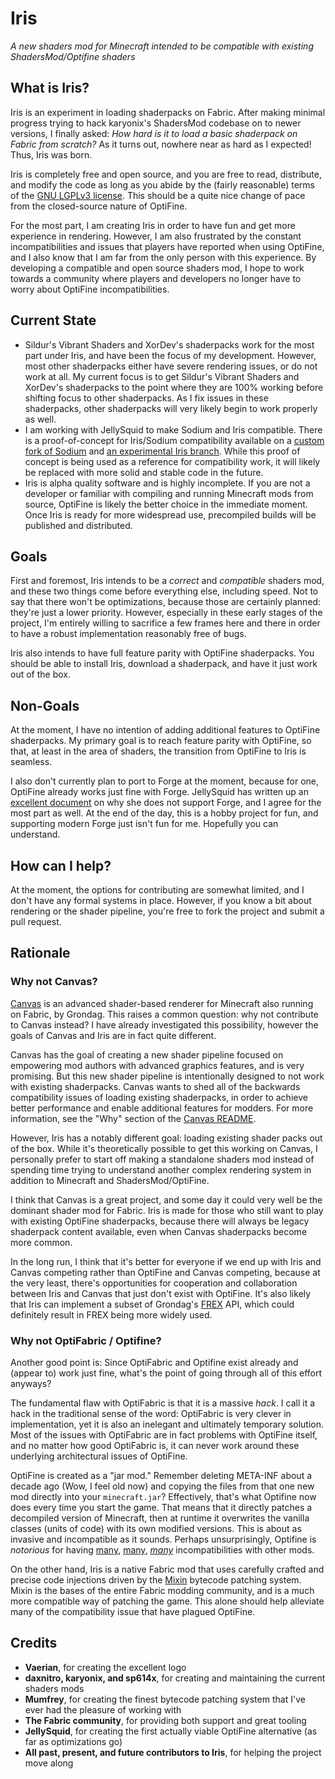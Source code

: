 # Iris

*A new shaders mod for Minecraft intended to be compatible with existing ShadersMod/Optifine shaders*

## What is Iris?

Iris is an experiment in loading shaderpacks on Fabric. After making minimal progress trying to hack karyonix's ShadersMod codebase on to newer versions, I finally asked: *How hard is it to load a basic shaderpack on Fabric from scratch?* As it turns out, nowhere near as hard as I expected! Thus, Iris was born.

Iris is completely free and open source, and you are free to read, distribute, and modify the code as long as you abide by the (fairly reasonable) terms of the [GNU LGPLv3 license](https://github.com/IrisShaders/Iris/blob/master/LICENSE). This should be a quite nice change of pace from the closed-source nature of OptiFine.

For the most part, I am creating Iris in order to have fun and get more experience in rendering. However, I am also frustrated by the constant incompatibilities and issues that players have reported when using OptiFine, and I also know that I am far from the only person with this experience. By developing a compatible and open source shaders mod, I hope to work towards a community where players and developers no longer have to worry about OptiFine incompatibilities.


## Current State

* Sildur's Vibrant Shaders and XorDev's shaderpacks work for the most part under Iris, and have been the focus of my development. However, most other shaderpacks either have severe rendering issues, or do not work at all. My current focus is to get Sildur's Vibrant Shaders and XorDev's shaderpacks to the point where they are 100% working before shifting focus to other shaderpacks. As I fix issues in these shaderpacks, other shaderpacks will very likely begin to work properly as well.
* I am working with JellySquid to make Sodium and Iris compatible. There is a proof-of-concept for Iris/Sodium compatibility available on a [custom fork of Sodium](https://github.com/IrisShaders/sodium-fabric) and [an experimental Iris branch](https://github.com/IrisShaders/Iris/tree/sodium-compatibility). While this proof of concept is being used as a reference for compatibility work, it will likely be replaced with more solid and stable code in the future.
* Iris is alpha quality software and is highly incomplete. If you are not a developer or familiar with compiling and running Minecraft mods from source, OptiFine is likely the better choice in the immediate moment. Once Iris is ready for more widespread use, precompiled builds will be published and distributed.


## Goals

First and foremost, Iris intends to be a *correct* and *compatible* shaders mod, and these two things come before everything else, including speed. Not to say that there won't be optimizations, because those are certainly planned: they're just a lower priority. However, especially in these early stages of the project, I'm entirely willing to sacrifice a few frames here and there in order to have a robust implementation reasonably free of bugs.

Iris also intends to have full feature parity with OptiFine shaderpacks. You should be able to install Iris, download a shaderpack, and have it just work out of the box.


## Non-Goals

At the moment, I have no intention of adding additional features to OptiFine shaderpacks. My primary goal is to reach feature parity with OptiFine, so that, at least in the area of shaders, the transition from OptiFine to Iris is seamless.

I also don't currently plan to port to Forge at the moment, because for one, OptiFine already works just fine with Forge. JellySquid has written up an [excellent document](https://gist.github.com/jellysquid3/629eb84a74ab326046faf971150dc6c3) on why she does not support Forge, and I agree for the most part as well. At the end of the day, this is a hobby project for fun, and supporting modern Forge just isn't fun for me. Hopefully you can understand.


## How can I help?

At the moment, the options for contributing are somewhat limited, and I don't have any formal systems in place. However, if you know a bit about rendering or the shader pipeline, you're free to fork the project and submit a pull request.


## Rationale

### Why not Canvas?

[Canvas](https://github.com/grondag/canvas) is an advanced shader-based renderer for Minecraft also running on Fabric, by Grondag. This raises a common question: why not contribute to Canvas instead? I have already investigated this possibility, however the goals of Canvas and Iris are in fact quite different.

Canvas has the goal of creating a new shader pipeline focused on empowering mod authors with advanced graphics features, and is very promising. But this new shader pipeline is intentionally designed to not work with existing shaderpacks. Canvas wants to shed all of the backwards compatibility issues of loading existing shaderpacks, in order to achieve better performance and enable additional features for modders. For more information, see the "Why" section of the [Canvas README](https://github.com/grondag/canvas/blob/one/README.md#Why).

However, Iris has a notably different goal: loading existing shader packs out of the box. While it's theoretically possible to get this working on Canvas, I personally prefer to start off making a standalone shaders mod instead of spending time trying to understand another complex rendering system in addition to Minecraft and ShadersMod/OptiFine.

I think that Canvas is a great project, and some day it could very well be the dominant shader mod for Fabric. Iris is made for those who still want to play with existing OptiFine shaderpacks, because there will always be legacy shaderpack content available, even when Canvas shaderpacks become more common.

In the long run, I think that it's better for everyone if we end up with Iris and Canvas competing rather than OptiFine and Canvas competing, because at the very least, there's opportunities for cooperation and collaboration between Iris and Canvas that just don't exist with OptiFine. It's also likely that Iris can implement a subset of Grondag's [FREX](https://github.com/grondag/frex) API, which could definitely result in FREX being more widely used.


### Why not OptiFabric / Optifine?

Another good point is: Since OptiFabric and Optifine exist already and (appear to) work just fine, what's the point of going through all of this effort anyways?

The fundamental flaw with OptiFabric is that it is a massive *hack*. I call it a hack in the traditional sense of the word: OptiFabric is very clever in implementation, yet it is also an inelegant and ultimately temporary solution. Most of the issues with OptiFabric are in fact problems with OptiFine itself, and no matter how good OptiFabric is, it can never work around these underlying architectural issues of OptiFine.

OptiFine is created as a "jar mod." Remember deleting META-INF about a decade ago (Wow, I feel old now) and copying the files from that one new mod directly into your `minecraft.jar`? Effectively, that's what Optifine now does every time you start the game. That means that it directly patches a decompiled version of Minecraft, then at runtime it overwrites the vanilla classes (units of code) with its own modified versions. This is about as invasive and incompatible as it sounds. Perhaps unsurprisingly, Optifine is *notorious* for having [many](https://github.com/TerraformersMC/Terrestria/issues/178), [many](https://github.com/jellysquid3/lithium-fabric/issues/73), [*many*](https://www.reddit.com/r/feedthebeast/comments/6ueyla/112_optifine_incompatible_with_some_mods/) incompatibilities with other mods.

On the other hand, Iris is a native Fabric mod that uses carefully crafted and precise code injections driven by the [Mixin](https://github.com/SpongePowered/Mixin) bytecode patching system. Mixin is the bases of the entire Fabric modding community, and is a much more compatible way of patching the game. This alone should help alleviate many of the compatibility issue that have plagued OptiFine.


## Credits

* **Vaerian**, for creating the excellent logo
* **daxnitro, karyonix, and sp614x**, for creating and maintaining the current shaders mods
* **Mumfrey**, for creating the finest bytecode patching system that I've ever had the pleasure of working with
* **The Fabric community**, for providing both support and great tooling
* **JellySquid**, for creating the first actually viable OptiFine alternative (as far as optimizations go)
* **All past, present, and future contributors to Iris**, for helping the project move along
